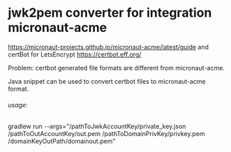 # jwk2pem converter for integration micronaut-acme

https://micronaut-projects.github.io/micronaut-acme/latest/guide
and 
certBot for LetsEncrypt
https://certbot.eff.org/

Problem: certbot generated file formats are different from micronaut-acme.

Java snippet can be used to convert certbot files to micronaut-acme format.

###### usage:

gradlew run --args="/pathToJwkAccountKey/private_key.json /pathToOutAccountKey/out.pem /pathToDomainPrivKey/privkey.pem /domainKeyOutPath/domainout.pem"